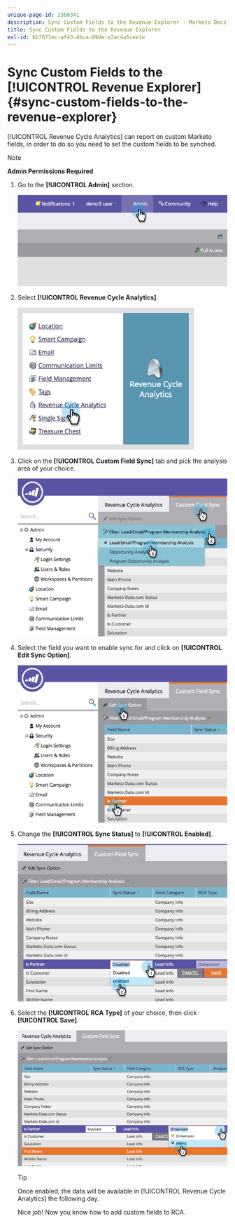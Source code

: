 ```yaml
---
unique-page-id: 2360341
description: Sync Custom Fields to the Revenue Explorer - Marketo Docs - Product Documentation
title: Sync Custom Fields to the Revenue Explorer
exl-id: 6b7671ec-af43-4bca-89de-e2ac4a5cee1e
---
```

# Sync Custom Fields to the [!UICONTROL Revenue Explorer] {#sync-custom-fields-to-the-revenue-explorer}

[!UICONTROL Revenue Cycle Analytics] can report on custom Marketo fields, in order to do so you need to set the custom fields to be synched.

>[!NOTE]
>
>**Admin Permissions Required**

1. Go to the **[!UICONTROL Admin]** section.

   ![](assets/image2014-9-19-9-3a51-3a11.png)

1. Select **[!UICONTROL Revenue Cycle Analytics]**.

   ![](assets/image2014-9-19-9-3a51-3a19.png)

1. Click on the **[!UICONTROL Custom Field Sync]** tab and pick the analysis area of your choice.

   ![](assets/image2014-9-19-9-3a51-3a26.png)

1. Select the field you want to enable sync for and click on **[!UICONTROL Edit Sync Option]**.

   ![](assets/image2014-9-19-9-3a51-3a36.png)

1. Change the **[!UICONTROL Sync Status]** to **[!UICONTROL Enabled]**.

   ![](assets/image2014-9-19-9-3a51-3a45.png)

1. Select the **[!UICONTROL RCA Type]** of your choice, then click **[!UICONTROL Save]**.

   ![](assets/image2014-9-19-9-3a51-3a52.png)

   >[!TIP]
   >
   >Once enabled, the data will be available in [!UICONTROL Revenue Cycle Analytics] the following day.

   Nice job! Now you know how to add custom fields to RCA.
